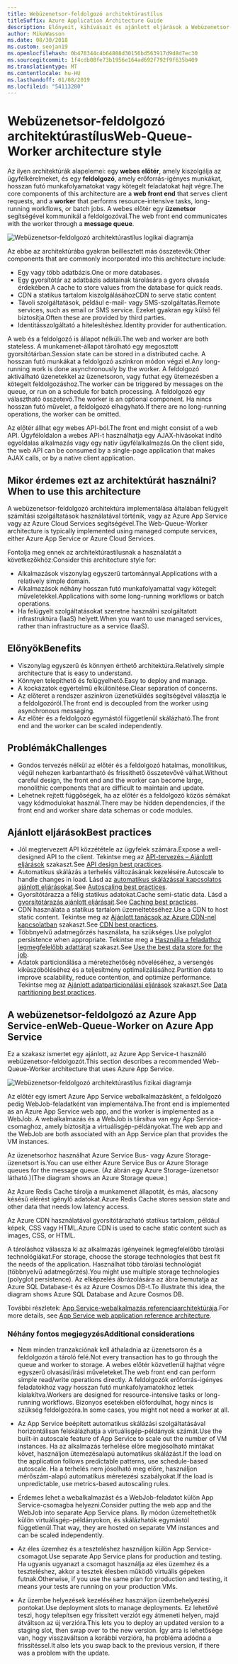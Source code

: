 ```yaml
---
title: Webüzenetsor-feldolgozó architektúrastílus
titleSuffix: Azure Application Architecture Guide
description: Előnyeit, kihívásait és ajánlott eljárások a Webüzenetsor-feldolgozó architektúráinak ismerteti az Azure-ban.
author: MikeWasson
ms.date: 08/30/2018
ms.custom: seojan19
ms.openlocfilehash: 0b478344c4b64808d30156bd563917d9d8d7ec30
ms.sourcegitcommit: 1f4cdb08fe73b1956e164ad692f792f9f635b409
ms.translationtype: MT
ms.contentlocale: hu-HU
ms.lasthandoff: 01/08/2019
ms.locfileid: "54113280"
---
```

# <a name="web-queue-worker-architecture-style"></a><span data-ttu-id="a7a30-103">Webüzenetsor-feldolgozó architektúrastílus</span><span class="sxs-lookup"><span data-stu-id="a7a30-103">Web-Queue-Worker architecture style</span></span>

<span data-ttu-id="a7a30-104">Az ilyen architektúrák alapelemei: egy **webes előtér**, amely kiszolgálja az ügyfélkérelmeket, és egy **feldolgozó**, amely erőforrás-igényes munkákat, hosszan futó munkafolyamatokat vagy kötegelt feladatokat hajt végre.</span><span class="sxs-lookup"><span data-stu-id="a7a30-104">The core components of this architecture are a **web front end** that serves client requests, and a **worker** that performs resource-intensive tasks, long-running workflows, or batch jobs.</span></span>  <span data-ttu-id="a7a30-105">A webes előtér egy **üzenetsor** segítségével kommunikál a feldolgozóval.</span><span class="sxs-lookup"><span data-stu-id="a7a30-105">The web front end communicates with the worker through a **message queue**.</span></span>

![Webüzenetsor-feldolgozó architektúrastílus logikai diagramja](./images/web-queue-worker-logical.svg)

<span data-ttu-id="a7a30-107">Az ebbe az architektúrába gyakran beillesztett más összetevők:</span><span class="sxs-lookup"><span data-stu-id="a7a30-107">Other components that are commonly incorporated into this architecture include:</span></span>

- <span data-ttu-id="a7a30-108">Egy vagy több adatbázis.</span><span class="sxs-lookup"><span data-stu-id="a7a30-108">One or more databases.</span></span>
- <span data-ttu-id="a7a30-109">Egy gyorsítótár az adatbázis adatainak tárolására a gyors olvasás érdekében.</span><span class="sxs-lookup"><span data-stu-id="a7a30-109">A cache to store values from the database for quick reads.</span></span>
- <span data-ttu-id="a7a30-110">CDN a statikus tartalom kiszolgálásához</span><span class="sxs-lookup"><span data-stu-id="a7a30-110">CDN to serve static content</span></span>
- <span data-ttu-id="a7a30-111">Távoli szolgáltatások, például e-mail- vagy SMS-szolgáltatás.</span><span class="sxs-lookup"><span data-stu-id="a7a30-111">Remote services, such as email or SMS service.</span></span> <span data-ttu-id="a7a30-112">Ezeket gyakran egy külső fél biztosítja.</span><span class="sxs-lookup"><span data-stu-id="a7a30-112">Often these are provided by third parties.</span></span>
- <span data-ttu-id="a7a30-113">Identitásszolgáltató a hitelesítéshez.</span><span class="sxs-lookup"><span data-stu-id="a7a30-113">Identity provider for authentication.</span></span>

<span data-ttu-id="a7a30-114">A web és a feldolgozó is állapot nélküli.</span><span class="sxs-lookup"><span data-stu-id="a7a30-114">The web and worker are both stateless.</span></span> <span data-ttu-id="a7a30-115">A munkamenet-állapot tárolható egy megosztott gyorsítótárban.</span><span class="sxs-lookup"><span data-stu-id="a7a30-115">Session state can be stored in a distributed cache.</span></span> <span data-ttu-id="a7a30-116">A hosszan futó munkákat a feldolgozó aszinkron módon végzi el.</span><span class="sxs-lookup"><span data-stu-id="a7a30-116">Any long-running work is done asynchronously by the worker.</span></span> <span data-ttu-id="a7a30-117">A feldolgozó aktiválható üzenetekkel az üzenetsoron, vagy futhat egy ütemezésben a kötegelt feldolgozáshoz.</span><span class="sxs-lookup"><span data-stu-id="a7a30-117">The worker can be triggered by messages on the queue, or run on a schedule for batch processing.</span></span> <span data-ttu-id="a7a30-118">A feldolgozó egy választható összetevő.</span><span class="sxs-lookup"><span data-stu-id="a7a30-118">The worker is an optional component.</span></span> <span data-ttu-id="a7a30-119">Ha nincs hosszan futó művelet, a feldolgozó elhagyható.</span><span class="sxs-lookup"><span data-stu-id="a7a30-119">If there are no long-running operations, the worker can be omitted.</span></span>

<span data-ttu-id="a7a30-120">Az előtér állhat egy webes API-ból.</span><span class="sxs-lookup"><span data-stu-id="a7a30-120">The front end might consist of a web API.</span></span> <span data-ttu-id="a7a30-121">Ügyféloldalon a webes API-t használhatja egy AJAX-hívásokat indító egyoldalas alkalmazás vagy egy natív ügyfélalkalmazás.</span><span class="sxs-lookup"><span data-stu-id="a7a30-121">On the client side, the web API can be consumed by a single-page application that makes AJAX calls, or by a native client application.</span></span>

## <a name="when-to-use-this-architecture"></a><span data-ttu-id="a7a30-122">Mikor érdemes ezt az architektúrát használni?</span><span class="sxs-lookup"><span data-stu-id="a7a30-122">When to use this architecture</span></span>

<span data-ttu-id="a7a30-123">A webüzenetsor-feldolgozó architektúra implementálása általában felügyelt számítási szolgáltatások használatával történik, vagy az Azure App Service vagy az Azure Cloud Services segítségével.</span><span class="sxs-lookup"><span data-stu-id="a7a30-123">The Web-Queue-Worker architecture is typically implemented using managed compute services, either Azure App Service or Azure Cloud Services.</span></span>

<span data-ttu-id="a7a30-124">Fontolja meg ennek az architektúrastílusnak a használatát a következőkhöz:</span><span class="sxs-lookup"><span data-stu-id="a7a30-124">Consider this architecture style for:</span></span>

- <span data-ttu-id="a7a30-125">Alkalmazások viszonylag egyszerű tartománnyal.</span><span class="sxs-lookup"><span data-stu-id="a7a30-125">Applications with a relatively simple domain.</span></span>
- <span data-ttu-id="a7a30-126">Alkalmazások néhány hosszan futó munkafolyamattal vagy kötegelt műveletekkel.</span><span class="sxs-lookup"><span data-stu-id="a7a30-126">Applications with some long-running workflows or batch operations.</span></span>
- <span data-ttu-id="a7a30-127">Ha felügyelt szolgáltatásokat szeretne használni szolgáltatott infrastruktúra (IaaS) helyett.</span><span class="sxs-lookup"><span data-stu-id="a7a30-127">When you want to use managed services, rather than infrastructure as a service (IaaS).</span></span>

## <a name="benefits"></a><span data-ttu-id="a7a30-128">Előnyök</span><span class="sxs-lookup"><span data-stu-id="a7a30-128">Benefits</span></span>

- <span data-ttu-id="a7a30-129">Viszonylag egyszerű és könnyen érthető architektúra.</span><span class="sxs-lookup"><span data-stu-id="a7a30-129">Relatively simple architecture that is easy to understand.</span></span>
- <span data-ttu-id="a7a30-130">Könnyen telepíthető és felügyelhető.</span><span class="sxs-lookup"><span data-stu-id="a7a30-130">Easy to deploy and manage.</span></span>
- <span data-ttu-id="a7a30-131">A kockázatok egyértelmű elkülönítése.</span><span class="sxs-lookup"><span data-stu-id="a7a30-131">Clear separation of concerns.</span></span>
- <span data-ttu-id="a7a30-132">Az előteret a rendszer aszinkron üzenetküldés segítségével választja le a feldolgozóról.</span><span class="sxs-lookup"><span data-stu-id="a7a30-132">The front end is decoupled from the worker using asynchronous messaging.</span></span>
- <span data-ttu-id="a7a30-133">Az előtér és a feldolgozó egymástól függetlenül skálázható.</span><span class="sxs-lookup"><span data-stu-id="a7a30-133">The front end and the worker can be scaled independently.</span></span>

## <a name="challenges"></a><span data-ttu-id="a7a30-134">Problémák</span><span class="sxs-lookup"><span data-stu-id="a7a30-134">Challenges</span></span>

- <span data-ttu-id="a7a30-135">Gondos tervezés nélkül az előtér és a feldolgozó hatalmas, monolitikus, végül nehezen karbantartható és frissíthető összetevővé válhat.</span><span class="sxs-lookup"><span data-stu-id="a7a30-135">Without careful design, the front end and the worker can become large, monolithic components that are difficult to maintain and update.</span></span>
- <span data-ttu-id="a7a30-136">Lehetnek rejtett függőségek, ha az előtér és a feldolgozó közös sémákat vagy kódmodulokat használ.</span><span class="sxs-lookup"><span data-stu-id="a7a30-136">There may be hidden dependencies, if the front end and worker share data schemas or code modules.</span></span>

## <a name="best-practices"></a><span data-ttu-id="a7a30-137">Ajánlott eljárások</span><span class="sxs-lookup"><span data-stu-id="a7a30-137">Best practices</span></span>

- <span data-ttu-id="a7a30-138">Jól megtervezett API közzététele az ügyfelek számára.</span><span class="sxs-lookup"><span data-stu-id="a7a30-138">Expose a well-designed API to the client.</span></span> <span data-ttu-id="a7a30-139">Tekintse meg az [API-tervezés – Ajánlott eljárások][api-design] szakaszt.</span><span class="sxs-lookup"><span data-stu-id="a7a30-139">See [API design best practices][api-design].</span></span>
- <span data-ttu-id="a7a30-140">Automatikus skálázás a terhelés változásának kezelésére.</span><span class="sxs-lookup"><span data-stu-id="a7a30-140">Autoscale to handle changes in load.</span></span> <span data-ttu-id="a7a30-141">Lásd az [automatikus skálázással kapcsolatos ajánlott eljárásokat][autoscaling].</span><span class="sxs-lookup"><span data-stu-id="a7a30-141">See [Autoscaling best practices][autoscaling].</span></span>
- <span data-ttu-id="a7a30-142">Gyorsítótárazza a félig statikus adatokat.</span><span class="sxs-lookup"><span data-stu-id="a7a30-142">Cache semi-static data.</span></span> <span data-ttu-id="a7a30-143">Lásd a [gyorsítótárazás ajánlott eljárásait][caching].</span><span class="sxs-lookup"><span data-stu-id="a7a30-143">See [Caching best practices][caching].</span></span>
- <span data-ttu-id="a7a30-144">CDN használata a statikus tartalom üzemeltetéséhez.</span><span class="sxs-lookup"><span data-stu-id="a7a30-144">Use a CDN to host static content.</span></span> <span data-ttu-id="a7a30-145">Tekintse meg az [Ajánlott tanácsok az Azure CDN-nel kapcsolatban][cdn] szakaszt.</span><span class="sxs-lookup"><span data-stu-id="a7a30-145">See [CDN best practices][cdn].</span></span>
- <span data-ttu-id="a7a30-146">Többnyelvű adatmegőrzés használata, ha szükséges.</span><span class="sxs-lookup"><span data-stu-id="a7a30-146">Use polyglot persistence when appropriate.</span></span> <span data-ttu-id="a7a30-147">Tekintse meg a [Használja a feladathoz legmegfelelőbb adattárat][polyglot] szakaszt.</span><span class="sxs-lookup"><span data-stu-id="a7a30-147">See [Use the best data store for the job][polyglot].</span></span>
- <span data-ttu-id="a7a30-148">Adatok particionálása a méretezhetőség növeléséhez, a versengés kiküszöböléséhez és a teljesítmény optimalizálásához.</span><span class="sxs-lookup"><span data-stu-id="a7a30-148">Partition data to improve scalability, reduce contention, and optimize performance.</span></span> <span data-ttu-id="a7a30-149">Tekintse meg az [Ajánlott adatparticionálási eljárások][data-partition] szakaszt.</span><span class="sxs-lookup"><span data-stu-id="a7a30-149">See [Data partitioning best practices][data-partition].</span></span>

## <a name="web-queue-worker-on-azure-app-service"></a><span data-ttu-id="a7a30-150">A webüzenetsor-feldolgozó az Azure App Service-en</span><span class="sxs-lookup"><span data-stu-id="a7a30-150">Web-Queue-Worker on Azure App Service</span></span>

<span data-ttu-id="a7a30-151">Ez a szakasz ismertet egy ajánlott, az Azure App Service-t használó webüzenetsor-feldolgozót.</span><span class="sxs-lookup"><span data-stu-id="a7a30-151">This section describes a recommended Web-Queue-Worker architecture that uses Azure App Service.</span></span>

![Webüzenetsor-feldolgozó architektúrastílus fizikai diagramja](./images/web-queue-worker-physical.png)

<span data-ttu-id="a7a30-153">Az előtér egy ismert Azure App Service webalkalmazásként, a feldolgozó pedig WebJob-feladatként van implementálva.</span><span class="sxs-lookup"><span data-stu-id="a7a30-153">The front end is implemented as an Azure App Service web app, and the worker is implemented as a WebJob.</span></span> <span data-ttu-id="a7a30-154">A webalkalmazás és a WebJob is társítva van egy App Service-csomaghoz, amely biztosítja a virtuálisgép-példányokat.</span><span class="sxs-lookup"><span data-stu-id="a7a30-154">The web app and the WebJob are both associated with an App Service plan that provides the VM instances.</span></span>

<span data-ttu-id="a7a30-155">Az üzenetsorhoz használhat Azure Service Bus- vagy Azure Storage-üzenetsort is.</span><span class="sxs-lookup"><span data-stu-id="a7a30-155">You can use either Azure Service Bus or Azure Storage queues for the message queue.</span></span> <span data-ttu-id="a7a30-156">(Az ábrán egy Azure Storage-üzenetsor látható.)</span><span class="sxs-lookup"><span data-stu-id="a7a30-156">(The diagram shows an Azure Storage queue.)</span></span>

<span data-ttu-id="a7a30-157">Az Azure Redis Cache tárolja a munkamenet állapotát, és más, alacsony késésű elérést igénylő adatokat.</span><span class="sxs-lookup"><span data-stu-id="a7a30-157">Azure Redis Cache stores session state and other data that needs low latency access.</span></span>

<span data-ttu-id="a7a30-158">Az Azure CDN használatával gyorsítótárazható statikus tartalom, például képek, CSS vagy HTML.</span><span class="sxs-lookup"><span data-stu-id="a7a30-158">Azure CDN is used to cache static content such as images, CSS, or HTML.</span></span>

<span data-ttu-id="a7a30-159">A tároláshoz válassza ki az alkalmazás igényeinek legmegfelelőbb tárolási technológiákat.</span><span class="sxs-lookup"><span data-stu-id="a7a30-159">For storage, choose the storage technologies that best fit the needs of the application.</span></span> <span data-ttu-id="a7a30-160">Használhat több tárolási technológiát (többnyelvű adatmegőrzés).</span><span class="sxs-lookup"><span data-stu-id="a7a30-160">You might use multiple storage technologies (polyglot persistence).</span></span> <span data-ttu-id="a7a30-161">Az elképzelés ábrázolására az ábra bemutatja az Azure SQL Database-t és az Azure Cosmos DB-t.</span><span class="sxs-lookup"><span data-stu-id="a7a30-161">To illustrate this idea, the diagram shows Azure SQL Database and Azure Cosmos DB.</span></span>

<span data-ttu-id="a7a30-162">További részletek: [App Service-webalkalmazás referenciaarchitektúrája][scalable-web-app].</span><span class="sxs-lookup"><span data-stu-id="a7a30-162">For more details, see [App Service web application reference architecture][scalable-web-app].</span></span>

### <a name="additional-considerations"></a><span data-ttu-id="a7a30-163">Néhány fontos megjegyzés</span><span class="sxs-lookup"><span data-stu-id="a7a30-163">Additional considerations</span></span>

- <span data-ttu-id="a7a30-164">Nem minden tranzakciónak kell áthaladnia az üzenetsoron és a feldolgozón a tároló felé.</span><span class="sxs-lookup"><span data-stu-id="a7a30-164">Not every transaction has to go through the queue and worker to storage.</span></span> <span data-ttu-id="a7a30-165">A webes előtér közvetlenül hajthat végre egyszerű olvasási/írási műveleteket.</span><span class="sxs-lookup"><span data-stu-id="a7a30-165">The web front end can perform simple read/write operations directly.</span></span> <span data-ttu-id="a7a30-166">A feldolgozók erőforrás-igényes feladatokhoz vagy hosszan futó munkafolyamatokhoz lettek kialakítva.</span><span class="sxs-lookup"><span data-stu-id="a7a30-166">Workers are designed for resource-intensive tasks or long-running workflows.</span></span> <span data-ttu-id="a7a30-167">Bizonyos esetekben előfordulhat, hogy nincs is szükség feldolgozóra.</span><span class="sxs-lookup"><span data-stu-id="a7a30-167">In some cases, you might not need a worker at all.</span></span>

- <span data-ttu-id="a7a30-168">Az App Service beépített automatikus skálázási szolgáltatásával horizontálisan felskálázhatja a virtuálisgép-példányok számát.</span><span class="sxs-lookup"><span data-stu-id="a7a30-168">Use the built-in autoscale feature of App Service to scale out the number of VM instances.</span></span> <span data-ttu-id="a7a30-169">Ha az alkalmazás terhelése előre megjósolható mintákat követ, használjon ütemezésalapú automatikus skálázást.</span><span class="sxs-lookup"><span data-stu-id="a7a30-169">If the load on the application follows predictable patterns, use schedule-based autoscale.</span></span> <span data-ttu-id="a7a30-170">Ha a terhelés nem jósolható meg előre, használjon mérőszám-alapú automatikus méretezési szabályokat.</span><span class="sxs-lookup"><span data-stu-id="a7a30-170">If the load is unpredictable, use metrics-based autoscaling rules.</span></span>

- <span data-ttu-id="a7a30-171">Érdemes lehet a webalkalmazást és a WebJob-feladatot külön App Service-csomagba helyezni.</span><span class="sxs-lookup"><span data-stu-id="a7a30-171">Consider putting the web app and the WebJob into separate App Service plans.</span></span> <span data-ttu-id="a7a30-172">Ily módon üzemeltethetők külön virtuálisgép-példányokon, és skálázhatók egymástól függetlenül.</span><span class="sxs-lookup"><span data-stu-id="a7a30-172">That way, they are hosted on separate VM instances and can be scaled independently.</span></span>

- <span data-ttu-id="a7a30-173">Az éles üzemhez és a teszteléshez használjon külön App Service-csomagot.</span><span class="sxs-lookup"><span data-stu-id="a7a30-173">Use separate App Service plans for production and testing.</span></span> <span data-ttu-id="a7a30-174">Ha ugyanis ugyanazt a csomagot használja az éles üzemhez és a teszteléshez, akkor a tesztek élesben működő virtuális gépeken futnak.</span><span class="sxs-lookup"><span data-stu-id="a7a30-174">Otherwise, if you use the same plan for production and testing, it means your tests are running on your production VMs.</span></span>

- <span data-ttu-id="a7a30-175">Az üzembe helyezések kezeléséhez használjon üzembehelyezési pontokat.</span><span class="sxs-lookup"><span data-stu-id="a7a30-175">Use deployment slots to manage deployments.</span></span> <span data-ttu-id="a7a30-176">Ez lehetővé teszi, hogy telepítsen egy frissített verziót egy átmeneti helyen, majd átváltson az új verzióra.</span><span class="sxs-lookup"><span data-stu-id="a7a30-176">This lets you to deploy an updated version to a staging slot, then swap over to the new version.</span></span> <span data-ttu-id="a7a30-177">Így arra is lehetősége van, hogy visszaváltson a korábbi verzióra, ha probléma adódna a frissítéssel.</span><span class="sxs-lookup"><span data-stu-id="a7a30-177">It also lets you swap back to the previous version, if there was a problem with the update.</span></span>

<!-- links -->

[api-design]: ../../best-practices/api-design.md
[autoscaling]: ../../best-practices/auto-scaling.md
[caching]: ../../best-practices/caching.md
[cdn]: ../../best-practices/cdn.md
[data-partition]: ../../best-practices/data-partitioning.md
[polyglot]: ../design-principles/use-the-best-data-store.md
[scalable-web-app]: ../../reference-architectures/app-service-web-app/scalable-web-app.md